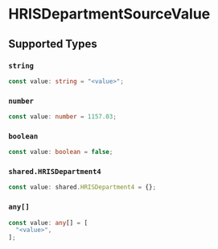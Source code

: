 # HRISDepartmentSourceValue


## Supported Types

### `string`

```typescript
const value: string = "<value>";
```

### `number`

```typescript
const value: number = 1157.03;
```

### `boolean`

```typescript
const value: boolean = false;
```

### `shared.HRISDepartment4`

```typescript
const value: shared.HRISDepartment4 = {};
```

### `any[]`

```typescript
const value: any[] = [
  "<value>",
];
```

